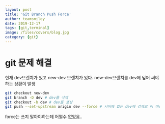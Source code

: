 ```yaml
---
layout: post
title: 'Git Branch Push Force' 
author: teamsmiley
date: 2019-12-17
tags: [git,terminal]
image: /files/covers/blog.jpg
category: {git}
---
```

# git 문제 해결

현재 dev브랜치가 있고 new-dev 브랜치가 있다. new-dev브랜치를 dev에 덮어 써야하는 상황이 발생 

```bash
git checkout new-dev
git branch -D dev # dev를 삭제
git checkout -b dev # dev를 생성
git push --set-upstream origin dev --force # 서버에 있는 dev에 강제로 이 버전을 푸시.
```

force는 쓰지 말아야하는데 어쩔수 없었음..




